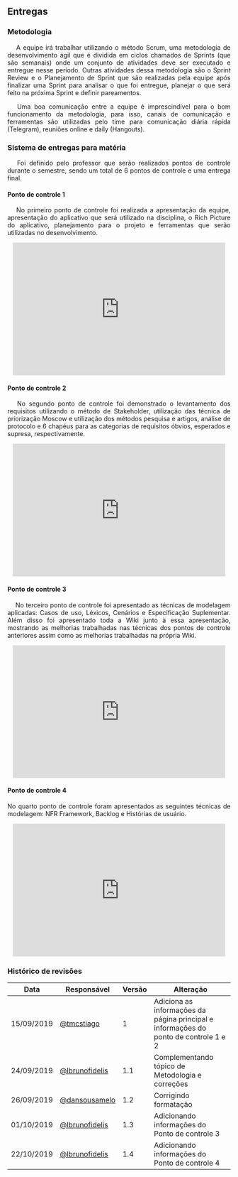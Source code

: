 ## **Entregas**

### **Metodologia**
<p align="justify">&emsp;
A equipe irá trabalhar utilizando o método Scrum, uma metodologia de desenvolvimento ágil que é dividida em ciclos chamados de Sprints (que são semanais) onde um conjunto de atividades deve ser executado e entregue nesse período. Outras atividades dessa metodologia são o Sprint Review e o Planejamento de Sprint que são realizadas pela equipe após finalizar uma Sprint para analisar o que foi entregue, planejar o que será feito na próxima Sprint e definir pareamentos.</p>

<p align="justify">&emsp;
Uma boa comunicação entre a equipe é imprescindível para o bom funcionamento da metodologia, para isso, canais de comunicação e ferramentas são utilizadas pelo time para comunicação diária rápida (Telegram), reuniões online e daily (Hangouts).</p>

### **Sistema de entregas para matéria**
<p align="justify">&emsp;
    Foi definido pelo professor que serão realizados pontos de controle durante o semestre, sendo um total de 6 pontos de controle e uma entrega final.
</p>

#### **Ponto de controle 1**

<p align="justify">&emsp;
    No primeiro ponto de controle foi realizada a apresentação da equipe, apresentação do aplicativo que será utilizado na disciplina, o Rich Picture do aplicativo, planejamento para o projeto e ferramentas que serão utilizadas no desenvolvimento.
</p>

<p align="center"><iframe src="https://docs.google.com/presentation/d/e/2PACX-1vTFC9vkOpIHs73zq9uNDENP_QKbfqNZ44WpFl7aWzHH0nJN9A5rJTmlj-VBQWR_-cphIHJKBIrqrhIz/embed?start=false&loop=false&delayms=3000" frameborder="0" width="480" height="299" allowfullscreen="true" mozallowfullscreen="true" webkitallowfullscreen="true"></iframe></p>


#### **Ponto de controle 2**
<p align="justify">&emsp;
    No segundo ponto de controle foi demonstrado o levantamento dos requisitos utilizando o método de Stakeholder, utilização das técnica de priorização Moscow e utilização dos métodos pesquisa e artigos, análise de protocolo e 6 chapéus para as categorias de requisitos óbvios, esperados e supresa, respectivamente.
</p>

<p align="center">
    <iframe src="https://docs.google.com/presentation/d/e/2PACX-1vRnYxln9Jy--Ja1FC_Hub59kENN1RrNOsPxv73yXjtw5VPpEgrivUKT4bJUQRaclAnkvzCBzuOyJTmx/embed?start=false&loop=false&delayms=1000" frameborder="0" width="480" height="299" allowfullscreen="true" mozallowfullscreen="true" webkitallowfullscreen="true"></iframe>
</p>

#### **Ponto de controle 3**
<p align="justify">&emsp;
    No terceiro ponto de controle foi apresentado as técnicas de modelagem aplicadas: Casos de uso, Léxicos, Cenários e Especificação Suplementar. Além disso foi apresentado toda a Wiki junto à essa apresentação, mostrando as melhorias trabalhadas nas técnicas dos pontos de controle anteriores assim como as melhorias trabalhadas na própria Wiki.
</p>

<p align="center">
    <iframe src="https://docs.google.com/presentation/d/e/2PACX-1vS4QtlKDiIGSws1oXAMAwA7L9O-fBeq_EOgdNEqtnt4wYiEObBCVKz6tY_rgIPA-6zz2pHMSQa-zWVF/embed?start=false&loop=false&delayms=60000" frameborder="0" width="480" height="299" allowfullscreen="true" mozallowfullscreen="true" webkitallowfullscreen="true"></iframe>
</p>

#### **Ponto de controle 4**

<p align="justify">
    No quarto ponto de controle foram apresentados as seguintes técnicas de modelagem: NFR Framework, Backlog e Histórias de usuário.
</p>

<p align="center">
<iframe src="https://docs.google.com/presentation/d/e/2PACX-1vS2h7dpQeLkukhLop77eyBYuoSXsJxuvqPDDv8pRpgM7Rl3y_V1OPBzSMdf5Vq3D3y9W8Vaph9EXBFp/embed?start=false&loop=false&delayms=60000" frameborder="0" width="480" height="299" allowfullscreen="true" mozallowfullscreen="true" webkitallowfullscreen="true"></iframe>
</p>


### Histórico de revisões

| Data       | Responsável                                        | Versão | Alteração                                                                            |
| ---------- | -------------------------------------------------- | ------ | ------------------------------------------------------------------------------------ |
| 15/09/2019 | [@tmcstiago](https://github.com/tmcstiago)         | 1      | Adiciona as informações da página principal e informações do ponto de controle 1 e 2 |
| 24/09/2019 | [@lbrunofidelis](https://github.com/lbrunofidelis) | 1.1    | Complementando tópico de Metodologia e correções                                     |
| 26/09/2019 | [@dansousamelo](http://github.com/dansousamelo)    | 1.2    | Corrigindo formatação                                                                |
| 01/10/2019 | [@lbrunofidelis](https://github.com/lbrunofidelis) | 1.3    | Adicionando informações do Ponto de controle 3                                       |
| 22/10/2019 | [@lbrunofidelis](https://github.com/lbrunofidelis) | 1.4    | Adicionando informações do Ponto de controle 4                                       |